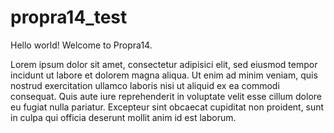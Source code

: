 propra14_test
=============
Hello world!
Welcome to Propra14.

Lorem ipsum dolor sit amet, consectetur adipisici elit, sed eiusmod tempor
incidunt ut labore et dolorem magna aliqua. Ut enim ad minim veniam, quis
nostrud exercitation ullamco laboris nisi ut aliquid ex ea commodi consequat.
Quis aute iure reprehenderit in voluptate velit esse cillum dolore eu fugiat
nulla pariatur. Excepteur sint obcaecat cupiditat non proident, sunt in culpa
qui officia deserunt mollit anim id est laborum.
